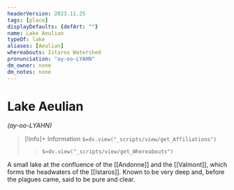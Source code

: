 ```yaml
---
headerVersion: 2023.11.25
tags: [place]
displayDefaults: {defArt: ""}
name: Lake Aeulian
typeOf: lake
aliases: [Aeulian]
whereabouts: Istaros Watershed
pronunciation: "ay-oo-LYAHN"
dm_owner: none
dm_notes: none
---
```

# Lake Aeulian
*(ay-oo-LYAHN)*
>[!info]+ Information
> `$=dv.view("_scripts/view/get_Affiliations")`
>> `$=dv.view("_scripts/view/get_Whereabouts")`

A small lake at the confluence of the [[Andonne]] and the [[Valmont]], which forms the headwaters of the [[Istaros]]. Known to be very deep and, before the plagues came, said to be pure and clear.
